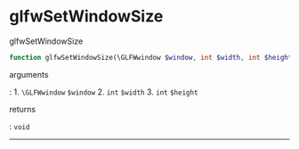 # glfwSetWindowSize
glfwSetWindowSize

```php
function glfwSetWindowSize(\GLFWwindow $window, int $width, int $height) : void
```

arguments

:    1. `\GLFWwindow` `$window` 
    2. `int` `$width` 
    3. `int` `$height` 

returns

:    `void` 

---
     